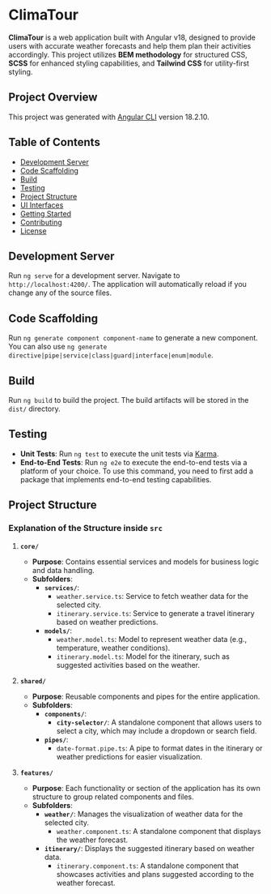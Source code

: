 # ClimaTour

**ClimaTour** is a web application built with Angular v18, designed to provide users with accurate weather forecasts and help them plan their activities accordingly. This project utilizes **BEM methodology** for structured CSS, **SCSS** for enhanced styling capabilities, and **Tailwind CSS** for utility-first styling.

## Project Overview

This project was generated with [Angular CLI](https://github.com/angular/angular-cli) version 18.2.10.

## Table of Contents

- [Development Server](#development-server)
- [Code Scaffolding](#code-scaffolding)
- [Build](#build)
- [Testing](#testing)
- [Project Structure](#project-structure)
- [UI Interfaces](#ui-interfaces)
- [Getting Started](#getting-started)
- [Contributing](#contributing)
- [License](#license)

## Development Server

Run `ng serve` for a development server. Navigate to `http://localhost:4200/`. The application will automatically reload if you change any of the source files.

## Code Scaffolding

Run `ng generate component component-name` to generate a new component. You can also use `ng generate directive|pipe|service|class|guard|interface|enum|module`.

## Build

Run `ng build` to build the project. The build artifacts will be stored in the `dist/` directory.

## Testing

- **Unit Tests**: Run `ng test` to execute the unit tests via [Karma](https://karma-runner.github.io).
- **End-to-End Tests**: Run `ng e2e` to execute the end-to-end tests via a platform of your choice. To use this command, you need to first add a package that implements end-to-end testing capabilities.

## Project Structure

### Explanation of the Structure inside `src`

1. **`core/`**
   - **Purpose**: Contains essential services and models for business logic and data handling.
   - **Subfolders**:
     - **`services/`**:
       - `weather.service.ts`: Service to fetch weather data for the selected city.
       - `itinerary.service.ts`: Service to generate a travel itinerary based on weather predictions.
     - **`models/`**:
       - `weather.model.ts`: Model to represent weather data (e.g., temperature, weather conditions).
       - `itinerary.model.ts`: Model for the itinerary, such as suggested activities based on the weather.

2. **`shared/`**
   - **Purpose**: Reusable components and pipes for the entire application.
   - **Subfolders**:
     - **`components/`**:
       - **`city-selector/`**: A standalone component that allows users to select a city, which may include a dropdown or search field.
     - **`pipes/`**:
       - `date-format.pipe.ts`: A pipe to format dates in the itinerary or weather predictions for easier visualization.

3. **`features/`**
   - **Purpose**: Each functionality or section of the application has its own structure to group related components and files.
   - **Subfolders**:
     - **`weather/`**: Manages the visualization of weather data for the selected city.
       - `weather.component.ts`: A standalone component that displays the weather forecast.
     - **`itinerary/`**: Displays the suggested itinerary based on weather data.
       - `itinerary.component.ts`: A standalone component that showcases activities and plans suggested according to the weather forecast.




  

